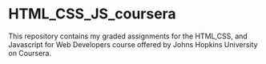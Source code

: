 # HTML_CSS_JS_coursera
This repository contains my graded assignments for the HTML,CSS, and Javascript for Web Developers course offered by Johns Hopkins University on Coursera.
